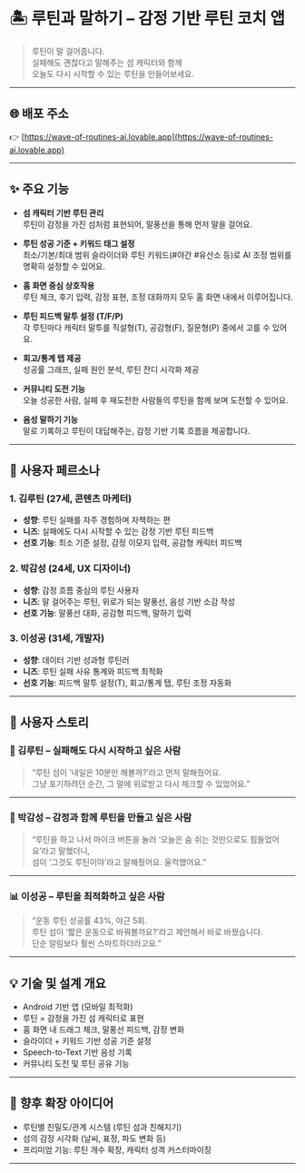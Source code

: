 # 🏝 루틴과 말하기 – 감정 기반 루틴 코치 앱

> 루틴이 말 걸어줍니다.  
> 실패해도 괜찮다고 말해주는 섬 캐릭터와 함께  
> 오늘도 다시 시작할 수 있는 루틴을 만들어보세요.

---

## 🌐 배포 주소

👉 [https://wave-of-routines-ai.lovable.app](https://wave-of-routines-ai.lovable.app)

---

## ✨ 주요 기능

- **섬 캐릭터 기반 루틴 관리**  
  루틴이 감정을 가진 섬처럼 표현되어, 말풍선을 통해 먼저 말을 걸어요.

- **루틴 성공 기준 + 키워드 태그 설정**  
  최소/기본/최대 범위 슬라이더와 루틴 키워드(#야간 #유산소 등)로 AI 조정 범위를 명확히 설정할 수 있어요.

- **홈 화면 중심 상호작용**  
  루틴 체크, 후기 입력, 감정 표현, 조정 대화까지 모두 홈 화면 내에서 이루어집니다.

- **루틴 피드백 말투 설정 (T/F/P)**  
  각 루틴마다 캐릭터 말투를 직설형(T), 공감형(F), 질문형(P) 중에서 고를 수 있어요.

- **회고/통계 탭 제공**  
  성공률 그래프, 실패 원인 분석, 루틴 잔디 시각화 제공

- **커뮤니티 도전 기능**  
  오늘 성공한 사람, 실패 후 재도전한 사람들의 루틴을 함께 보며 도전할 수 있어요.

- **음성 말하기 기능**  
  말로 기록하고 루틴이 대답해주는, 감정 기반 기록 흐름을 제공합니다.

---

## 👤 사용자 페르소나

### 1. 김루틴 (27세, 콘텐츠 마케터)
- **성향**: 루틴 실패를 자주 경험하며 자책하는 편
- **니즈**: 실패에도 다시 시작할 수 있는 감정 기반 루틴 피드백
- **선호 기능**: 최소 기준 설정, 감정 이모지 입력, 공감형 캐릭터 피드백

### 2. 박감성 (24세, UX 디자이너)
- **성향**: 감정 흐름 중심의 루틴 사용자
- **니즈**: 말 걸어주는 루틴, 위로가 되는 말풍선, 음성 기반 소감 작성
- **선호 기능**: 말풍선 대화, 공감형 피드백, 말하기 입력

### 3. 이성공 (31세, 개발자)
- **성향**: 데이터 기반 성과형 루틴러
- **니즈**: 루틴 실패 사유 통계와 피드백 최적화
- **선호 기능**: 피드백 말투 설정(T), 회고/통계 탭, 루틴 조정 자동화

---

## 📖 사용자 스토리

### 🎯 김루틴 – 실패해도 다시 시작하고 싶은 사람
> “루틴 섬이 ‘내일은 10분만 해볼까?’라고 먼저 말해줬어요.  
> 그냥 포기하려던 순간, 그 말에 위로받고 다시 체크할 수 있었어요.”

---

### 🎤 박감성 – 감정과 함께 루틴을 만들고 싶은 사람
> “루틴을 하고 나서 마이크 버튼을 눌러 ‘오늘은 숨 쉬는 것만으로도 힘들었어요’라고 말했더니,  
> 섬이 ‘그것도 루틴이야’라고 말해줬어요. 울컥했어요.”

---

### 📊 이성공 – 루틴을 최적화하고 싶은 사람
> “운동 루틴 성공률 43%, 야근 5회.  
> 루틴 섬이 ‘짧은 운동으로 바꿔볼까요?’라고 제안해서 바로 바꿨습니다.  
> 단순 알림보다 훨씬 스마트하더라고요.”

---

## 💡 기술 및 설계 개요

- Android 기반 앱 (모바일 최적화)
- 루틴 = 감정을 가진 섬 캐릭터로 표현
- 홈 화면 내 드래그 체크, 말풍선 피드백, 감정 변화
- 슬라이더 + 키워드 기반 성공 기준 설정
- Speech-to-Text 기반 음성 기록
- 커뮤니티 도전 및 루틴 공유 기능

---

## 📌 향후 확장 아이디어

- 루틴별 친밀도/관계 시스템 (루틴 섬과 친해지기)
- 섬의 감정 시각화 (날씨, 표정, 파도 변화 등)
- 프리미엄 기능: 루틴 개수 확장, 캐릭터 성격 커스터마이징

---
